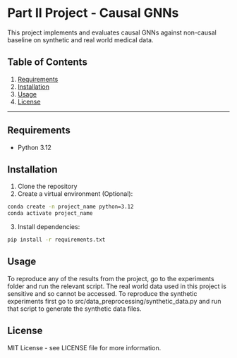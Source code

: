 # Part II Project - Causal GNNs

This project implements and evaluates causal GNNs against non-causal baseline on synthetic and real world medical data. 

## Table of Contents

1. [Requirements](#requirements)  
2. [Installation](#installation)  
3. [Usage](#usage)
4. [License](#license)

---

## Requirements

- Python 3.12

## Installation

1. Clone the repository
2. Create a virtual environment (Optional):

```bash
conda create -n project_name python=3.12
conda activate project_name
```

3. Install dependencies:

```bash
pip install -r requirements.txt
```

## Usage

To reproduce any of the results from the project, go to the experiments folder and run the relevant script. The real world data used in this project is sensitive and so cannot be accessed. To reproduce the synthetic experiments first go to src/data_preprocessing/synthetic_data.py and run that script to generate the synthetic data files.  

## License

MIT License - see LICENSE file for more information.
